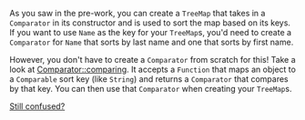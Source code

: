 As you saw in the pre-work, you can create a `TreeMap` that takes in a `Comparator` in its constructor and is used to 
sort the map based on its keys. If you want to use `Name` as the key for your `TreeMap`s, you'd need to create a 
`Comparator` for `Name` that sorts by last name and one that sorts by first name.

However, you don't have to create a `Comparator` from scratch for this! Take a look at [Comparator::comparing](https://docs.oracle.com/javase/8/docs/api/java/util/Comparator.html#comparing-java.util.function.Function-).
It accepts a `Function` that maps an object to a `Comparable` sort key (like `String`) and returns
a `Comparator` that  compares by that key. You can then use that `Comparator` when creating your `TreeMap`s.

[Still confused?](./hints/hint01a.md)
